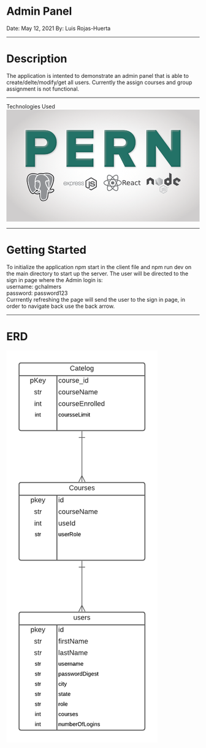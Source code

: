 # Admin Panel
Date: May 12, 2021 By: Luis Rojas-Huerta 
***
# Description
The application is intented to demonstrate an admin panel that is able to create/delte/modify/get all users. Currently the assign courses and group assignment is not functional.
***
Technologies Used
![pern](images/pern.png)
***
# Getting Started
To initialize the application npm start in the client file and npm run dev on the main directory to start up the server. The user will be directed to the sign in page where the Admin login is: <br />
username: gchalmers <br />
password: password123 <br />
Currrently refreshing the page will send the user to the sign in page, in order to navigate back use the back arrow.
***
# ERD
![pern](images/adminERD.png)